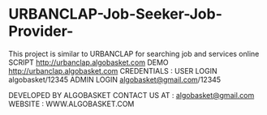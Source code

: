 # URBANCLAP-Job-Seeker-Job-Provider-
This project is similar to URBANCLAP for searching job and services online
SCRIPT http://urbanclap.algobasket.com
DEMO   http://urbanclap.algobasket.com
CREDENTIALS : 
 USER LOGIN
 algobasket/12345
 ADMIN LOGIN
 algobasket@gmail.com/12345
 
 DEVELOPED BY ALGOBASKET
 CONTACT US AT : algobasket@gmail.com
 WEBSITE : WWW.ALGOBASKET.COM
 

